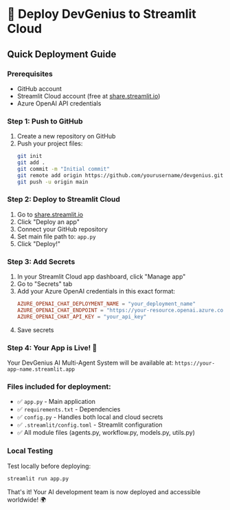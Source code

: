 <!-- @format -->

# 🚀 Deploy DevGenius to Streamlit Cloud

## Quick Deployment Guide

### Prerequisites

- GitHub account
- Streamlit Cloud account (free at
  [share.streamlit.io](https://share.streamlit.io))
- Azure OpenAI API credentials

### Step 1: Push to GitHub

1. Create a new repository on GitHub
2. Push your project files:
   ```bash
   git init
   git add .
   git commit -m "Initial commit"
   git remote add origin https://github.com/yourusername/devgenius.git
   git push -u origin main
   ```

### Step 2: Deploy to Streamlit Cloud

1. Go to [share.streamlit.io](https://share.streamlit.io)
2. Click "Deploy an app"
3. Connect your GitHub repository
4. Set main file path to: `app.py`
5. Click "Deploy!"

### Step 3: Add Secrets

1. In your Streamlit Cloud app dashboard, click "Manage app"
2. Go to "Secrets" tab
3. Add your Azure OpenAI credentials in this exact format:
   ```toml
   AZURE_OPENAI_CHAT_DEPLOYMENT_NAME = "your_deployment_name"
   AZURE_OPENAI_CHAT_ENDPOINT = "https://your-resource.openai.azure.com/"
   AZURE_OPENAI_CHAT_API_KEY = "your_api_key"
   ```
4. Save secrets

### Step 4: Your App is Live! 🎉

Your DevGenius AI Multi-Agent System will be available at:
`https://your-app-name.streamlit.app`

### Files included for deployment:

- ✅ `app.py` - Main application
- ✅ `requirements.txt` - Dependencies
- ✅ `config.py` - Handles both local and cloud secrets
- ✅ `.streamlit/config.toml` - Streamlit configuration
- ✅ All module files (agents.py, workflow.py, models.py, utils.py)

### Local Testing

Test locally before deploying:

```bash
streamlit run app.py
```

That's it! Your AI development team is now deployed and accessible worldwide! 🌍
